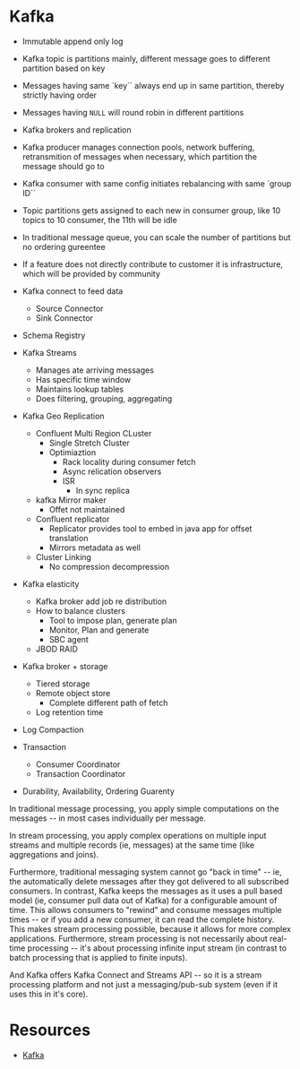 # Kafka

- Immutable append only log
- Kafka topic is partitions mainly, different message goes to different partition based on key
- Messages having same `key`` always end up in same partition, thereby strictly having order
- Messages having `NULL` will round robin in different partitions
- Kafka brokers and replication
- Kafka producer manages connection pools, network buffering, retransmition of messages when necessary, which partition the message should go to
- Kafka consumer with same config initiates rebalancing with same `group ID``
- Topic partitions gets assigned to each new in consumer group, like 10 topics to 10 consumer, the 11th will be idle
- In traditional message queue, you can scale the number of partitions but no ordering gureentee
- If a feature does not directly contribute to customer it is infrastructure, which will be provided by community

- Kafka connect to feed data
    - Source Connector
    - Sink Connector
- Schema Registry
- Kafka Streams
    - Manages ate arriving messages
    - Has specific time window
    - Maintains lookup tables
    - Does filtering, grouping, aggregating

- Kafka Geo Replication
    - Confluent Multi Region CLuster
        - Single Stretch Cluster
        - Optimiaztion
            - Rack locality during consumer fetch
            - Async relication observers
            - ISR 
                - In sync replica
    - kafka Mirror maker
        - Offet not maintained
    - Confluent replicator
        - Replicator provides tool to embed in java app for offset translation
        - Mirrors metadata as well
    - Cluster Linking
        - No compression decompression

- Kafka elasticity
    - Kafka broker add job re distribution
    - How to balance clusters
        - Tool to impose plan, generate plan
        - Monitor, Plan and generate 
        - SBC agent
    - JBOD RAID

- Kafka broker + storage
    - Tiered storage
    - Remote object store
        - Complete different path of fetch
    - Log retention time

- Log Compaction
- Transaction
    - Consumer Coordinator
    - Transaction Coordinator

- Durability, Availability, Ordering Guarenty



In traditional message processing, you apply simple computations on the messages -- in most cases individually per message.

In stream processing, you apply complex operations on multiple input streams and multiple records (ie, messages) at the same time (like aggregations and joins).

Furthermore, traditional messaging system cannot go "back in time" -- ie, the automatically delete messages after they got delivered to all subscribed consumers. In contrast, Kafka keeps the messages as it uses a pull based model (ie, consumer pull data out of Kafka) for a configurable amount of time. This allows consumers to "rewind" and consume messages multiple times -- or if you add a new consumer, it can read the complete history. This makes stream processing possible, because it allows for more complex applications. Furthermore, stream processing is not necessarily about real-time processing -- it's about processing infinite input stream (in contrast to batch processing that is applied to finite inputs).

And Kafka offers Kafka Connect and Streams API -- so it is a stream processing platform and not just a messaging/pub-sub system (even if it uses this in it's core).


# Resources
- [Kafka](https://hackernoon.com/thorough-introduction-to-apache-kafka-6fbf2989bbc1)
